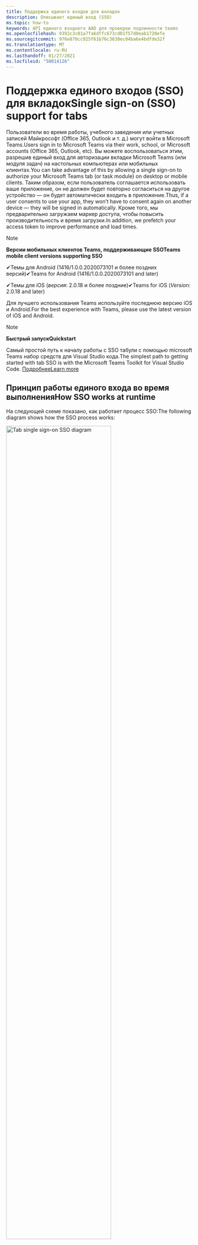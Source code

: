 ```yaml
---
title: Поддержка единого входов для вкладок
description: Описывает единый вход (SSO)
ms.topic: how-to
keywords: API единого входного AAD для проверки подлинности teams
ms.openlocfilehash: 9392c3c01a7fa6dffc673cd01f57d0eab1720efe
ms.sourcegitcommit: 976e870cc925f61b76c3830ec04ba6e4bdfde32f
ms.translationtype: MT
ms.contentlocale: ru-RU
ms.lasthandoff: 01/27/2021
ms.locfileid: "50014126"
---
```

# <a name="single-sign-on-sso-support-for-tabs"></a><span data-ttu-id="731e2-104">Поддержка единого входов (SSO) для вкладок</span><span class="sxs-lookup"><span data-stu-id="731e2-104">Single sign-on (SSO) support for tabs</span></span>

<span data-ttu-id="731e2-105">Пользователи во время работы, учебного заведения или учетных записей Майкрософт (Office 365, Outlook и т. д.) могут войти в Microsoft Teams.</span><span class="sxs-lookup"><span data-stu-id="731e2-105">Users sign in to Microsoft Teams via their work, school, or Microsoft accounts (Office 365, Outlook, etc).</span></span> <span data-ttu-id="731e2-106">Вы можете воспользоваться этим, разрешив единый вход для авторизации вкладки Microsoft Teams (или модуля задач) на настольных компьютерах или мобильных клиентах.</span><span class="sxs-lookup"><span data-stu-id="731e2-106">You can take advantage of this by allowing a single sign-on to authorize your Microsoft Teams tab (or task module) on desktop or mobile clients.</span></span> <span data-ttu-id="731e2-107">Таким образом, если пользователь соглашается использовать ваше приложение, он не должен будет повторно согласиться на другое устройство — он будет автоматически входить в приложение.</span><span class="sxs-lookup"><span data-stu-id="731e2-107">Thus, if a user consents to use your app, they won’t have to consent again on another device — they will be signed in automatically.</span></span> <span data-ttu-id="731e2-108">Кроме того, мы предварительно загружаем маркер доступа, чтобы повысить производительность и время загрузки.</span><span class="sxs-lookup"><span data-stu-id="731e2-108">In addition, we prefetch your access token to improve performance and load times.</span></span>

>[!NOTE]
> <span data-ttu-id="731e2-109">**Версии мобильных клиентов Teams, поддерживающие SSO**</span><span class="sxs-lookup"><span data-stu-id="731e2-109">**Teams mobile client versions supporting SSO**</span></span>  
>
> <span data-ttu-id="731e2-110">✔Темы для Android (1416/1.0.0.2020073101 и более поздних версий)</span><span class="sxs-lookup"><span data-stu-id="731e2-110">✔Teams for Android (1416/1.0.0.2020073101 and later)</span></span>
>
> <span data-ttu-id="731e2-111">✔Темы для iOS (_версия_: 2.0.18 и более поздние)</span><span class="sxs-lookup"><span data-stu-id="731e2-111">✔Teams for iOS (_Version_: 2.0.18 and later)</span></span>  
>
> <span data-ttu-id="731e2-112">Для лучшего использования Teams используйте последнюю версию iOS и Android.</span><span class="sxs-lookup"><span data-stu-id="731e2-112">For the best experience with Teams, please use the latest version of iOS and Android.</span></span>

>[!NOTE]
> <span data-ttu-id="731e2-113">**Быстрый запуск**</span><span class="sxs-lookup"><span data-stu-id="731e2-113">**Quickstart**</span></span>  
>
> <span data-ttu-id="731e2-114">Самый простой путь к началу работы с SSO табули с помощью microsoft Teams набор средств для Visual Studio кода.</span><span class="sxs-lookup"><span data-stu-id="731e2-114">The simplest path to getting started with tab SSO is with the Microsoft Teams Toolkit for Visual Studio Code.</span></span> [<span data-ttu-id="731e2-115">Подробнее</span><span class="sxs-lookup"><span data-stu-id="731e2-115">Learn more</span></span>](../../../toolkit/visual-studio-code-tab-sso.md)


## <a name="how-sso-works-at-runtime"></a><span data-ttu-id="731e2-116">Принцип работы единого входа во время выполнения</span><span class="sxs-lookup"><span data-stu-id="731e2-116">How SSO works at runtime</span></span>

<span data-ttu-id="731e2-117">На следующей схеме показано, как работает процесс SSO:</span><span class="sxs-lookup"><span data-stu-id="731e2-117">The following diagram shows how the SSO process works:</span></span>

<!-- markdownlint-disable MD033 -->
<img src="~/assets/images/tabs/tabs-sso-diagram.png" alt="Tab single sign-on SSO diagram" width="75%"/>

1. <span data-ttu-id="731e2-118">На вкладке выполнен вызов `getAuthToken()` JavaScript.</span><span class="sxs-lookup"><span data-stu-id="731e2-118">In the tab, a JavaScript call is made to `getAuthToken()`.</span></span> <span data-ttu-id="731e2-119">Это сообщает Teams, что необходимо получить маркер проверки подлинности для приложения вкладок.</span><span class="sxs-lookup"><span data-stu-id="731e2-119">This tells Teams to obtain an authentication token for the tab application.</span></span>
2. <span data-ttu-id="731e2-120">Если текущий пользователь впервые использовал ваше приложение табуляции, будет предложено согласиться (если требуется согласие) или обработать пошаговую проверку подлинности (например, двух-факторную проверку подлинности).</span><span class="sxs-lookup"><span data-stu-id="731e2-120">If this is the first time the current user has used your tab application, there will be a request prompt to consent (if consent is required) or to handle step-up authentication (such as two-factor authentication).</span></span>
3. <span data-ttu-id="731e2-121">Teams запрашивает маркер приложения табули из конечной точки Azure AD для текущего пользователя.</span><span class="sxs-lookup"><span data-stu-id="731e2-121">Teams requests the tab application token from the Azure AD endpoint for the current user.</span></span>
4. <span data-ttu-id="731e2-122">Azure AD отправляет маркер приложения табули в приложение Teams.</span><span class="sxs-lookup"><span data-stu-id="731e2-122">Azure AD sends the tab application token to the Teams application.</span></span>
5. <span data-ttu-id="731e2-123">Teams отправляет маркер приложения табули на вкладку как часть объекта результата, возвращенного `getAuthToken()` вызовом.</span><span class="sxs-lookup"><span data-stu-id="731e2-123">Teams sends the tab application token to the tab as part of the result object returned by the `getAuthToken()` call.</span></span>
6. <span data-ttu-id="731e2-124">Маркер будет разбор в приложении вкладок с помощью JavaScript для извлечения необходимых сведений, например адреса электронной почты пользователя.</span><span class="sxs-lookup"><span data-stu-id="731e2-124">The token will be parsed in the tab application, via JavaScript, to extract the needed information, such as the user's email address.</span></span>

> [!NOTE]
> <span data-ttu-id="731e2-125">Это допустимо только для согласия на ограниченный набор API на уровне пользователя ( электронная почта, профиль, offline_access и OpenId), а не для дополнительных областей Microsoft Graph, таких как `getAuthToken()` `User.Read` или `Mail.Read` .</span><span class="sxs-lookup"><span data-stu-id="731e2-125">The `getAuthToken()` is only valid for consenting to a limited set of user-level APIs — email, profile, offline_access and OpenId — and not for further Microsoft Graph scopes such as `User.Read` or `Mail.Read`.</span></span> <span data-ttu-id="731e2-126">Рекомендуемые обходные пути, если требуются дополнительные области Graph, см. в нашем разделе [в конце этого документа.](#apps-that-require-additional-microsoft-graph-scopes)</span><span class="sxs-lookup"><span data-stu-id="731e2-126">See our section at the end of this document for suggested workarounds if you require [additional Graph scopes](#apps-that-require-additional-microsoft-graph-scopes).</span></span>

<span data-ttu-id="731e2-127">API SSO также будет работать в [модулях](../../../task-modules-and-cards/what-are-task-modules.md) задач, встраив веб-содержимое.</span><span class="sxs-lookup"><span data-stu-id="731e2-127">The SSO API will also work in [Task Modules](../../../task-modules-and-cards/what-are-task-modules.md) that embed web content.</span></span>

## <a name="develop-an-sso-microsoft-teams-tab"></a><span data-ttu-id="731e2-128">Разработка вкладки "SSO Microsoft Teams"</span><span class="sxs-lookup"><span data-stu-id="731e2-128">Develop an SSO Microsoft Teams tab</span></span>

<span data-ttu-id="731e2-129">В этом разделе описываются задачи, связанные с созданием вкладки Teams, использующей SSO.</span><span class="sxs-lookup"><span data-stu-id="731e2-129">This section describes the tasks involved in creating a Teams tab that uses SSO.</span></span> <span data-ttu-id="731e2-130">Здесь описаны такие задачи, как язык и структура, не зависит от языка и структуры.</span><span class="sxs-lookup"><span data-stu-id="731e2-130">These tasks are described here are language- and framework-agnostic.</span></span>

### <a name="1-create-your-azure-active-directory-azure-ad-application"></a><span data-ttu-id="731e2-131">1. Создайте приложение Azure Active Directory (Azure AD)</span><span class="sxs-lookup"><span data-stu-id="731e2-131">1. Create your Azure Active Directory (Azure AD) application</span></span>

#### <a name="registering-your-application-in-theazure-ad-portal-overview"></a><span data-ttu-id="731e2-132">Общие сведения о регистрации приложения на[портале Azure AD:](https://azure.microsoft.com/features/azure-portal/)</span><span class="sxs-lookup"><span data-stu-id="731e2-132">Registering your application in the[Azure AD portal](https://azure.microsoft.com/features/azure-portal/) overview:</span></span>

1. <span data-ttu-id="731e2-133">Получите свой [ИД приложения Azure AD.](/azure/active-directory/develop/howto-create-service-principal-portal#get-values-for-signing-in)</span><span class="sxs-lookup"><span data-stu-id="731e2-133">Get your [Azure AD Application ID](/azure/active-directory/develop/howto-create-service-principal-portal#get-values-for-signing-in).</span></span>
2. <span data-ttu-id="731e2-134">Укажите разрешения, необходимые приложению для конечной точки Azure AD и,при желании, Microsoft Graph.</span><span class="sxs-lookup"><span data-stu-id="731e2-134">Specify the permissions that your application needs for the Azure AD endpoint and, optionally, Microsoft Graph.</span></span>
3. <span data-ttu-id="731e2-135">[Предоставление разрешений для](/azure/active-directory/develop/howto-create-service-principal-portal#configure-access-policies-on-resources) классических, веб-и мобильных приложений Teams.</span><span class="sxs-lookup"><span data-stu-id="731e2-135">[Grant permissions](/azure/active-directory/develop/howto-create-service-principal-portal#configure-access-policies-on-resources) for Teams desktop, web, and mobile applications.</span></span>
4. <span data-ttu-id="731e2-136">Предварительно авторизуйте Teams,  нажатием кнопки "Добавить область" и в открываемой панели введите `access_as_user` имя **области.**</span><span class="sxs-lookup"><span data-stu-id="731e2-136">Pre-authorize Teams by selecting the **Add a scope** button and in the panel that opens, enter `access_as_user` as the **Scope name**.</span></span>

> [!NOTE]
> <span data-ttu-id="731e2-137">Следует помнить о некоторых важных ограничениях.</span><span class="sxs-lookup"><span data-stu-id="731e2-137">There are some important restrictions you should be aware of:</span></span>
>
> * <span data-ttu-id="731e2-138">Мы поддерживаем только разрешения API Microsoft Graph на уровне пользователя, то есть электронную почту, профиль, offline_access, OpenId.</span><span class="sxs-lookup"><span data-stu-id="731e2-138">We only support user-level Microsoft Graph API permissions, i.e., email, profile, offline_access, OpenId.</span></span> <span data-ttu-id="731e2-139">Если вам нужен доступ к другим областьм Microsoft Graph (например, или к ним), см. рекомендуемое решение в конце `User.Read` `Mail.Read` этой документации. [](#apps-that-require-additional-microsoft-graph-scopes)</span><span class="sxs-lookup"><span data-stu-id="731e2-139">If you need access to other Microsoft Graph scopes (such as `User.Read` or `Mail.Read`), see our [recommended workaround](#apps-that-require-additional-microsoft-graph-scopes) at the end of this documentation.</span></span>
> * <span data-ttu-id="731e2-140">Важно, чтобы имя домена приложения было таким же, как и доменное имя, которое вы регистрируете для приложения Azure AD.</span><span class="sxs-lookup"><span data-stu-id="731e2-140">It's important that your application's domain name is the same as the domain name you've registering for your Azure AD application.</span></span>
> * <span data-ttu-id="731e2-141">В настоящее время мы не поддерживаем несколько доменов для каждого приложения.</span><span class="sxs-lookup"><span data-stu-id="731e2-141">We don't currently support multiple domains per app.</span></span>
> * <span data-ttu-id="731e2-142">Мы не поддерживаем приложения, которые используют домен, так как он слишком распространен и может быть `azurewebsites.net` угрозой безопасности.</span><span class="sxs-lookup"><span data-stu-id="731e2-142">We don't support applications that use the `azurewebsites.net` domain because it is too common and may be a security risk.</span></span> <span data-ttu-id="731e2-143">Однако мы активно стремимся снять это ограничение.</span><span class="sxs-lookup"><span data-stu-id="731e2-143">However, we're actively seeking to remove this restriction.</span></span>

#### <a name="registering-your-app-through-the-azure-active-directory-portal-in-depth"></a><span data-ttu-id="731e2-144">Подробно зарегистрируйте свое приложение на портале Azure Active Directory:</span><span class="sxs-lookup"><span data-stu-id="731e2-144">Registering your app through the Azure Active Directory portal in-depth:</span></span>

1. <span data-ttu-id="731e2-145">Зарегистрируйте новое приложение на [портале Регистрации приложений Azure Active Directory.](https://go.microsoft.com/fwlink/?linkid=2083908)</span><span class="sxs-lookup"><span data-stu-id="731e2-145">Register a new application in the [Azure Active Directory – App Registrations](https://go.microsoft.com/fwlink/?linkid=2083908) portal.</span></span>
2. <span data-ttu-id="731e2-146">Выберите **новую регистрацию** и *зарегистрируйте на странице приложения* следующие значения:</span><span class="sxs-lookup"><span data-stu-id="731e2-146">Select **New Registration** and on the *register an application page*, set following values:</span></span>
    * <span data-ttu-id="731e2-147">**Задайте** имя приложения.</span><span class="sxs-lookup"><span data-stu-id="731e2-147">Set **name** to your app name.</span></span>
    * <span data-ttu-id="731e2-148">Выберите **поддерживаемые типы учетных** записей (любой тип учетной записи будет работать) ¹</span><span class="sxs-lookup"><span data-stu-id="731e2-148">Choose the **supported account types** (any account type will work) ¹</span></span>
    * <span data-ttu-id="731e2-149">Оставьте поле **URI перенаправления** пустым.</span><span class="sxs-lookup"><span data-stu-id="731e2-149">Leave **Redirect URI** empty.</span></span>
    * <span data-ttu-id="731e2-150">Нажмите кнопку **Зарегистрировать**.</span><span class="sxs-lookup"><span data-stu-id="731e2-150">Choose **Register**.</span></span>
3. <span data-ttu-id="731e2-151">На странице обзора скопируйте и сохраните ИД приложения **(клиента).**</span><span class="sxs-lookup"><span data-stu-id="731e2-151">On the overview page, copy and save the **Application (client) ID**.</span></span> <span data-ttu-id="731e2-152">Оно понадобится вам позже при обновлении манифеста приложения Teams.</span><span class="sxs-lookup"><span data-stu-id="731e2-152">You’ll need it later when updating your Teams application manifest.</span></span>
4. <span data-ttu-id="731e2-153">В разделе **Управление** выберите **Предоставление API**.</span><span class="sxs-lookup"><span data-stu-id="731e2-153">Under **Manage**, select **Expose an API**.</span></span> 
5. <span data-ttu-id="731e2-154">Выберите **ссылку "Установить",** чтобы создать URI для ИД приложения в виде `api://{AppID}` .</span><span class="sxs-lookup"><span data-stu-id="731e2-154">Select the **Set** link to generate the Application ID URI in the form of `api://{AppID}`.</span></span> <span data-ttu-id="731e2-155">Вставьте полное доменное имя (с косой чертой "/" в конце) между двойной косой чертой и GUID.</span><span class="sxs-lookup"><span data-stu-id="731e2-155">Insert your fully qualified domain name (with a forward slash "/" appended to the end) between the double forward slashes and the GUID.</span></span> <span data-ttu-id="731e2-156">Весь ИД должен иметь форму: `api://fully-qualified-domain-name.com/{AppID}` 1</span><span class="sxs-lookup"><span data-stu-id="731e2-156">The entire ID should have the form of: `api://fully-qualified-domain-name.com/{AppID}` ²</span></span>
    * <span data-ttu-id="731e2-157">ex: `api://subdomain.example.com/00000000-0000-0000-0000-000000000000` .</span><span class="sxs-lookup"><span data-stu-id="731e2-157">ex: `api://subdomain.example.com/00000000-0000-0000-0000-000000000000`.</span></span>
    
    <span data-ttu-id="731e2-158">Полное доменное имя — это понятное человеку доменное имя, из которого обслуживается ваше приложение.</span><span class="sxs-lookup"><span data-stu-id="731e2-158">The fully qualified domain name is the human readable domain name from which your app is served.</span></span> <span data-ttu-id="731e2-159">Если вы используете службу туннелинга, например ngrok, вам потребуется обновлять это значение при изменениях поддомена ngrok.</span><span class="sxs-lookup"><span data-stu-id="731e2-159">If you are using a tunneling service such as ngrok, you will need to update     this value whenever your ngrok subdomain changes.</span></span> 
6. <span data-ttu-id="731e2-160">Нажмите кнопку **Добавить область**.</span><span class="sxs-lookup"><span data-stu-id="731e2-160">Select the **Add a scope** button.</span></span> <span data-ttu-id="731e2-161">В открывшейся панели введите `access_as_user` в качестве параметра **Имя области**.</span><span class="sxs-lookup"><span data-stu-id="731e2-161">In the panel that opens, enter `access_as_user` as the **Scope name**.</span></span>
7. <span data-ttu-id="731e2-162">Установить, **кто может согласиться?**`Admins and users`</span><span class="sxs-lookup"><span data-stu-id="731e2-162">Set **Who can consent?** to `Admins and users`</span></span>
8. <span data-ttu-id="731e2-163">Заполните поля для настройки запроса согласия администратора и пользователя значениями, подходящими для `access_as_user` области:</span><span class="sxs-lookup"><span data-stu-id="731e2-163">Fill in the fields for configuring the admin and user consent prompts with values that are appropriate for the `access_as_user` scope:</span></span>
    * <span data-ttu-id="731e2-164">**Заголовок согласия администратора:** Teams может получить доступ к профилю пользователя.</span><span class="sxs-lookup"><span data-stu-id="731e2-164">**Admin consent title:** Teams can access the user’s profile.</span></span>
    * <span data-ttu-id="731e2-165">**Описание согласия администратора:** позволяет Teams вызывать веб-API приложения в качестве текущего пользователя.</span><span class="sxs-lookup"><span data-stu-id="731e2-165">**Admin consent description**: Allows Teams to call the app’s web APIs as the current user.</span></span>
    * <span data-ttu-id="731e2-166">**Название согласия пользователя:** Teams может получать доступ к профилю пользователя и делать запросы от имени пользователя.</span><span class="sxs-lookup"><span data-stu-id="731e2-166">**User consent title**: Teams can access the user profile and make requests on the user's behalf.</span></span>
    * <span data-ttu-id="731e2-167">**Описание согласия пользователя:** В teams можно вызывать API этого приложения с правами пользователя.</span><span class="sxs-lookup"><span data-stu-id="731e2-167">**User consent description:** Enable Teams to call this app’s APIs with the same rights as the user.</span></span>
9. <span data-ttu-id="731e2-168">**Убедитесь, что** установлено состояние **"Включено"**</span><span class="sxs-lookup"><span data-stu-id="731e2-168">Ensure that **State** is set to **Enabled**</span></span>
10. <span data-ttu-id="731e2-169">Выберите **кнопку "Добавить область"** для сохранения</span><span class="sxs-lookup"><span data-stu-id="731e2-169">Select the **Add scope** button to save</span></span> 
    * <span data-ttu-id="731e2-170">Доменная часть  имени области, отображаемая сразу под текстовым полем, должна автоматически соответствовать **URI** ИД приложения, заданного на предыдущем шаге, и в конце: `/access_as_user`</span><span class="sxs-lookup"><span data-stu-id="731e2-170">The domain part of the **Scope name** displayed just below the text field should automatically match the **Application ID** URI set in the previous step, with `/access_as_user` appended to the end:</span></span>
        * `api://subdomain.example.com/00000000-0000-0000-0000-000000000000/access_as_user`
11. <span data-ttu-id="731e2-171">В разделе **"Авторизованные** клиентские приложения" определите приложения, которые необходимо авторизировать для веб-приложения приложения.</span><span class="sxs-lookup"><span data-stu-id="731e2-171">In the **Authorized client applications** section, identify the applications that you want to authorize for your app’s web application.</span></span> <span data-ttu-id="731e2-172">Выберите *"Добавить клиентские приложения".*</span><span class="sxs-lookup"><span data-stu-id="731e2-172">Select *Add a client application*.</span></span> <span data-ttu-id="731e2-173">Введите каждый из следующих ИД клиента и выберите авторизованную область, созданную на предыдущем шаге:</span><span class="sxs-lookup"><span data-stu-id="731e2-173">Enter each of the following client IDs and select the authorized scope you created in the previous step:</span></span>
    * <span data-ttu-id="731e2-174">`1fec8e78-bce4-4aaf-ab1b-5451cc387264` (Мобильное или настольное приложение Teams)</span><span class="sxs-lookup"><span data-stu-id="731e2-174">`1fec8e78-bce4-4aaf-ab1b-5451cc387264` (Teams mobile/desktop application)</span></span>
    * <span data-ttu-id="731e2-175">`5e3ce6c0-2b1f-4285-8d4b-75ee78787346` (Веб-приложение Teams)</span><span class="sxs-lookup"><span data-stu-id="731e2-175">`5e3ce6c0-2b1f-4285-8d4b-75ee78787346` (Teams web application)</span></span>
12. <span data-ttu-id="731e2-176">Перейдите **к разрешениям API.**</span><span class="sxs-lookup"><span data-stu-id="731e2-176">Navigate to **API Permissions**.</span></span> <span data-ttu-id="731e2-177">Выберите *"Добавить разрешения microsoft*  >  *Graph*  >  *Delegated permissions",* а затем добавьте следующие разрешения из API Microsoft Graph:</span><span class="sxs-lookup"><span data-stu-id="731e2-177">Select *Add a permission* > *Microsoft Graph* > *Delegated permissions*, then add the following permissions from Microsoft Graph API:</span></span>
    * <span data-ttu-id="731e2-178">User.Read (включен по умолчанию)</span><span class="sxs-lookup"><span data-stu-id="731e2-178">User.Read (enabled by default)</span></span>
    * <span data-ttu-id="731e2-179">email</span><span class="sxs-lookup"><span data-stu-id="731e2-179">email</span></span>
    * <span data-ttu-id="731e2-180">offline_access</span><span class="sxs-lookup"><span data-stu-id="731e2-180">offline_access</span></span>
    * <span data-ttu-id="731e2-181">OpenId</span><span class="sxs-lookup"><span data-stu-id="731e2-181">OpenId</span></span>
    * <span data-ttu-id="731e2-182">profile</span><span class="sxs-lookup"><span data-stu-id="731e2-182">profile</span></span>

13. <span data-ttu-id="731e2-183">Переход к **проверке подлинности**</span><span class="sxs-lookup"><span data-stu-id="731e2-183">Navigate to **Authentication**</span></span>

    <span data-ttu-id="731e2-184">Если приложению не предоставлено согласие ИТ-администратора, пользователям придется предоставить согласие при первом использовании приложения.</span><span class="sxs-lookup"><span data-stu-id="731e2-184">If an app hasn't been granted IT admin consent, users will have to provide consent the first time they use an app.</span></span>

    <span data-ttu-id="731e2-185">За установите URI перенаправления:</span><span class="sxs-lookup"><span data-stu-id="731e2-185">Set a redirect URI:</span></span>
    * <span data-ttu-id="731e2-186">Выберите **"Добавить платформу".**</span><span class="sxs-lookup"><span data-stu-id="731e2-186">Select **Add a platform**.</span></span>
    * <span data-ttu-id="731e2-187">Выберите **"Интернет"**.</span><span class="sxs-lookup"><span data-stu-id="731e2-187">Select **web**.</span></span>
    * <span data-ttu-id="731e2-188">Введите **URI перенаправления** для вашего приложения.</span><span class="sxs-lookup"><span data-stu-id="731e2-188">Enter the **redirect URI** for your app.</span></span> <span data-ttu-id="731e2-189">На этой странице успешный неявный поток предоставления перенаправляет пользователя.</span><span class="sxs-lookup"><span data-stu-id="731e2-189">This will be the page where a successful implicit grant flow will redirect the user.</span></span> <span data-ttu-id="731e2-190">Это будет то же полное доменное имя, которое вы ввели на шаге 5, за которым следует маршрут API, куда должен быть отправлен ответ проверки подлинности.</span><span class="sxs-lookup"><span data-stu-id="731e2-190">This will be same fully qualified domain name that you entered in step 5 followed by the API route where a authentication response should be sent.</span></span> <span data-ttu-id="731e2-191">Если вы следуете любому из примеров Teams, это будет: `https://subdomain.example.com/auth-end`</span><span class="sxs-lookup"><span data-stu-id="731e2-191">If you are following any of the Teams samples, this will be: `https://subdomain.example.com/auth-end`</span></span>

    <span data-ttu-id="731e2-192">Затем в включить неявное предоставление, проверив следующие поля:</span><span class="sxs-lookup"><span data-stu-id="731e2-192">Next, enable implicit grant by checking the following boxes:</span></span>  
    <span data-ttu-id="731e2-193">✔ ID</span><span class="sxs-lookup"><span data-stu-id="731e2-193">✔ ID Token</span></span>  
    <span data-ttu-id="731e2-194">✔ доступа</span><span class="sxs-lookup"><span data-stu-id="731e2-194">✔ Access Token</span></span>  
    
<span data-ttu-id="731e2-195">Поздравляем!</span><span class="sxs-lookup"><span data-stu-id="731e2-195">Congratulations!</span></span> <span data-ttu-id="731e2-196">Вы выполнили необходимые условия для регистрации приложения, чтобы продолжить работу с приложением с SSO-приложением tab.</span><span class="sxs-lookup"><span data-stu-id="731e2-196">You have completed the app registration prerequisites to proceed with your tab SSO app.</span></span>     

> [!NOTE]
>
> * <span data-ttu-id="731e2-197">¹ Если ваше приложение Azure AD  зарегистрировано в том же клиенте, где вы делаете запрос на проверку подлинности в Teams, пользователю не будет предложено дать согласие и ему сразу будет предоставлен маркер доступа.</span><span class="sxs-lookup"><span data-stu-id="731e2-197">¹ If your Azure AD app is registered in the _same_ tenant where you're making an authentication request in Teams, the user won't be asked to consent and will be granted an access token right away.</span></span> <span data-ttu-id="731e2-198">Пользователям необходимо согласиться на эти разрешения, только если приложение Azure AD зарегистрировано в другом клиенте.</span><span class="sxs-lookup"><span data-stu-id="731e2-198">Users only need to consent to these permissions if the Azure AD app is registered in a different tenant.</span></span>
> * <span data-ttu-id="731e2-199">Если вы получите сообщение об ошибке, указывав, что домен уже принадлежит вам и вы владелец, выполните процедуру на кратком примере: добавьте пользовательское имя домена в [Azure Active Directory](/azure/active-directory/fundamentals/add-custom-domain) для регистрации домена, а затем повторите шаг 5 выше.</span><span class="sxs-lookup"><span data-stu-id="731e2-199">² If you get an error stating that the domain is already owned and you are the owner, follow the procedure at [Quickstart: Add a custom domain name to Azure Active Directory](/azure/active-directory/fundamentals/add-custom-domain) to register the domain, and then repeat step 5, above.</span></span> <span data-ttu-id="731e2-200">(Эта ошибка также может возникнуть, если вы не вошел с помощью учетных данных администратора в области аренды Office 365).</span><span class="sxs-lookup"><span data-stu-id="731e2-200">(This error can also occur if you aren't signed in with Admin credentials in the Office 365 tenancy).</span></span>
> * <span data-ttu-id="731e2-201">Если вы не получаете имя upn (имя-пользователя) в возвращенном маркере доступа, вы можете добавить его как необязательное утверждение [в](https://docs.microsoft.com/azure/active-directory/develop/active-directory-optional-claims) Azure AD.</span><span class="sxs-lookup"><span data-stu-id="731e2-201">If you are not receiving the UPN (User Principal Name) in the returned access token, you can add it as an [optional claim](https://docs.microsoft.com/azure/active-directory/develop/active-directory-optional-claims) in Azure AD.</span></span>

### <a name="2-update-your-microsoft-teams-application-manifest"></a><span data-ttu-id="731e2-202">2. Обновление манифеста приложения Microsoft Teams</span><span class="sxs-lookup"><span data-stu-id="731e2-202">2. Update your Microsoft Teams application manifest</span></span>

<span data-ttu-id="731e2-203">Добавьте новые свойства в манифест Microsoft Teams:</span><span class="sxs-lookup"><span data-stu-id="731e2-203">Add new properties to your Microsoft Teams manifest:</span></span>

* <span data-ttu-id="731e2-204">**WebApplicationInfo —** родительский элемент следующих элементов:</span><span class="sxs-lookup"><span data-stu-id="731e2-204">**WebApplicationInfo** - The parent of the following elements:</span></span>

> [!div class="checklist"]
> * <span data-ttu-id="731e2-205">**id** — ИД клиента приложения.</span><span class="sxs-lookup"><span data-stu-id="731e2-205">**id** - The client ID of the application.</span></span> <span data-ttu-id="731e2-206">Это ИД приложения, полученный при регистрации приложения в Azure AD.</span><span class="sxs-lookup"><span data-stu-id="731e2-206">This is the application ID that you obtained as part of registering the application with Azure AD.</span></span>
>* <span data-ttu-id="731e2-207">**resource** — домен и поддомен приложения.</span><span class="sxs-lookup"><span data-stu-id="731e2-207">**resource** - The domain and subdomain of your application.</span></span> <span data-ttu-id="731e2-208">Это тот же URI (включая протокол), который вы зарегистрировали при создании на `api://` `scope` шаге 6 выше.</span><span class="sxs-lookup"><span data-stu-id="731e2-208">This is the same URI (including the `api://` protocol) that you registered when creating your `scope` in step 6 above.</span></span> <span data-ttu-id="731e2-209">Не следует включать путь `access_as_user` в ресурс.</span><span class="sxs-lookup"><span data-stu-id="731e2-209">You shouldn't include the `access_as_user` path in your resource.</span></span> <span data-ttu-id="731e2-210">Доменная часть этого URI должна соответствовать домену, в том числе поддоменам, используемым в URL-адресах манифеста приложения Teams.</span><span class="sxs-lookup"><span data-stu-id="731e2-210">The domain part of this URI should match the domain, including any subdomains, used in the URLs of your Teams application manifest.</span></span>

```json
"webApplicationInfo": {
  "id": "00000000-0000-0000-0000-000000000000",
  "resource": "api://subdomain.example.com/00000000-0000-0000-0000-000000000000"
}
```

> [!NOTE]
>
>* <span data-ttu-id="731e2-211">Ресурс приложения AAD обычно является корневым url-адресом сайта и appID (например, `api://subdomain.example.com/00000000-0000-0000-0000-000000000000` ).</span><span class="sxs-lookup"><span data-stu-id="731e2-211">The resource for an AAD app will usually be the root of its site URL and the appID (e.g. `api://subdomain.example.com/00000000-0000-0000-0000-000000000000`).</span></span> <span data-ttu-id="731e2-212">Мы также используем это значение, чтобы убедиться, что ваш запрос приходит из того же домена.</span><span class="sxs-lookup"><span data-stu-id="731e2-212">We also use this value to ensure your request is coming from the same domain.</span></span> <span data-ttu-id="731e2-213">Поэтому убедитесь, что вкладка использует те же домены, что `contentURL` и свойство ресурса.</span><span class="sxs-lookup"><span data-stu-id="731e2-213">Therefore, make sure that the `contentURL` for your tab uses the same domains as your resource property.</span></span>
>* <span data-ttu-id="731e2-214">Для реализации поля необходимо использовать манифест версии 1.5 или `webApplicationInfo` выше.</span><span class="sxs-lookup"><span data-stu-id="731e2-214">You need to use manifest version 1.5 or higher to implement the `webApplicationInfo` field.</span></span>

### <a name="3-get-an-authentication-token-from-your-client-side-code"></a><span data-ttu-id="731e2-215">3. Получите маркер проверки подлинности из клиентского кода</span><span class="sxs-lookup"><span data-stu-id="731e2-215">3. Get an authentication token from your client-side code</span></span>

<span data-ttu-id="731e2-216">Вот как выглядит API проверки подлинности:</span><span class="sxs-lookup"><span data-stu-id="731e2-216">Here's what the authentication API looks like:</span></span>

```javascript
var authTokenRequest = {
  successCallback: function(result) { console.log("Success: " + result); },
  failureCallback: function(error) { console.log("Failure: " + error); }
};
microsoftTeams.authentication.getAuthToken(authTokenRequest);
```

<span data-ttu-id="731e2-217">Когда вы звоните и требуется дополнительное согласие пользователя (для разрешений на уровне пользователя), пользователю будет покажите диалоговое окно с запросом на предоставление `getAuthToken` дополнительного согласия.</span><span class="sxs-lookup"><span data-stu-id="731e2-217">When you call `getAuthToken` - and additional user consent is required (for user-level permissions) - we will show a dialog to the user encouraging them to grant additional consent.</span></span> 

<span data-ttu-id="731e2-218">Получив маркер доступа в ответе на успешный вызов, вы можете декодировать маркер доступа, чтобы просмотреть утверждения, связанные с этим маркером.</span><span class="sxs-lookup"><span data-stu-id="731e2-218">Once you've received the access token in the success callback you can decode the access token to view the claims associated with that token.</span></span> <span data-ttu-id="731e2-219">(При желании вы можете вручную скопировать или вкопировать [](https://jwt.io/) маркер доступа в средство, например JWT.io для проверки его содержимого).</span><span class="sxs-lookup"><span data-stu-id="731e2-219">(Optionally, you can manually copy/paste the access token into a tool such as [JWT.io](https://jwt.io/) to inspect its contents).</span></span> <span data-ttu-id="731e2-220">Если вы не получаете имя upn (имя-пользователя) в возвращенном маркере доступа, вы можете добавить его как необязательное утверждение [в](https://docs.microsoft.com/azure/active-directory/develop/active-directory-optional-claims) Azure AD.</span><span class="sxs-lookup"><span data-stu-id="731e2-220">If you are not receiving the UPN (User Principal Name) in the returned access token, you can add it as an [optional claim](https://docs.microsoft.com/azure/active-directory/develop/active-directory-optional-claims) in Azure AD.</span></span>

<p>
    <img src="~/assets/images/tabs/tabs-sso-prompt.png" alt="Tab single sign-on SSO dialog prompt" width="75%"/>
</p>

## <a name="sample-code"></a><span data-ttu-id="731e2-221">Пример кода</span><span class="sxs-lookup"><span data-stu-id="731e2-221">Sample code</span></span>

<span data-ttu-id="731e2-222">Посетите наш пример приложения: [пример SSO MSTeams PnP](https://github.com/pnp/teams-dev-samples/tree/master/samples/tab-sso)</span><span class="sxs-lookup"><span data-stu-id="731e2-222">Visit our sample application: [MSTeams PnP SSO Sample](https://github.com/pnp/teams-dev-samples/tree/master/samples/tab-sso)</span></span>

<span data-ttu-id="731e2-223">В readME объясняется, как настроить среду разработки и как настроить приложение в Azure AD.</span><span class="sxs-lookup"><span data-stu-id="731e2-223">The README explains how to set up your development environment and how to configure your application in Azure AD.</span></span> <span data-ttu-id="731e2-224">Вы также можете найти дополнительные сведения о [](https://github.com/OfficeDev/msteams-tabs-sso-sample-nodejs#app-structure) структуре примера в разделе структуры приложения, чтобы ознакомиться с базой кода.</span><span class="sxs-lookup"><span data-stu-id="731e2-224">You can also find further information on how the sample is structured in the [app structure section](https://github.com/OfficeDev/msteams-tabs-sso-sample-nodejs#app-structure) to help familiarize yourself with the codebase.</span></span>

## <a name="known-limitations"></a><span data-ttu-id="731e2-225">Известные ограничения</span><span class="sxs-lookup"><span data-stu-id="731e2-225">Known Limitations</span></span>

### <a name="apps-that-require-additional-microsoft-graph-scopes"></a><span data-ttu-id="731e2-226">Приложения, которые требуют дополнительных областей Microsoft Graph</span><span class="sxs-lookup"><span data-stu-id="731e2-226">Apps that require additional Microsoft Graph Scopes</span></span>

<span data-ttu-id="731e2-227">Наша текущая реализация для SSO предоставляет согласие только на разрешения на уровне пользователя ( электронная почта, профиль, offline_access, OpenId), а не для других API (например, User.Read или Mail.Read).</span><span class="sxs-lookup"><span data-stu-id="731e2-227">Our current implementation for SSO only grants consent for user-level permissions — email, profile, offline_access, OpenId — not for other APIs (such as User.Read or Mail.Read).</span></span> <span data-ttu-id="731e2-228">Если вашему приложению необходимы дополнительные области Microsoft Graph, вот несколько включающих обходных пути:</span><span class="sxs-lookup"><span data-stu-id="731e2-228">If your app needs further Microsoft Graph scopes, here are some enabling workarounds:</span></span>

#### <a name="tenant-admin-consent"></a><span data-ttu-id="731e2-229">Согласие администратора клиента</span><span class="sxs-lookup"><span data-stu-id="731e2-229">Tenant Admin Consent</span></span>

<span data-ttu-id="731e2-230">Самый простой подход — получить предварительное согласие администратора клиента от имени организации.</span><span class="sxs-lookup"><span data-stu-id="731e2-230">The simplest approach is to get a tenant admin to pre-consent on behalf of the organization.</span></span> <span data-ttu-id="731e2-231">Это означает, что пользователям не придется соглашаться на использование этих областей, и вы сможете свободно обмениваться данными на стороне сервера маркеров с помощью потока "от имени" Azure [AD.](/azure/active-directory/develop/v1-oauth2-on-behalf-of-flow)</span><span class="sxs-lookup"><span data-stu-id="731e2-231">This means users won’t have to consent to these scopes and you can then be free to exchange the token server side using Azure AD’s [on-behalf-of flow](/azure/active-directory/develop/v1-oauth2-on-behalf-of-flow).</span></span> <span data-ttu-id="731e2-232">Это решение приемлемо для внутренних бизнес-приложений, но может быть недостаточно для сторонних разработчиков, которые могут не иметь возможности полагаться на утверждение администратора клиента.</span><span class="sxs-lookup"><span data-stu-id="731e2-232">This workaround is acceptable for internal line-of-business applications but may not be enough for third-party developers who may not be able to rely on tenant admin approval.</span></span>

<span data-ttu-id="731e2-233">Простой способ получения согласия от имени организации (как администратор клиента) — посетить:</span><span class="sxs-lookup"><span data-stu-id="731e2-233">A simple way of consenting on behalf of an organization (as a tenant admin) is to visit:</span></span>

* `https://login.microsoftonline.com/common/adminconsent?client_id=<AAD_App_ID>`

#### <a name="asking-for-additional-consent-using-the-auth-api"></a><span data-ttu-id="731e2-234">Запрос дополнительного согласия с помощью API проверки</span><span class="sxs-lookup"><span data-stu-id="731e2-234">Asking for additional consent using the Auth API</span></span>

<span data-ttu-id="731e2-235">Другой подход для получения дополнительных областей Microsoft Graph — представить диалоговое окно согласия с использованием существующего веб-подхода к проверке подлинности [Azure AD,](~/tabs/how-to/authentication/auth-tab-aad.md#navigate-to-the-authorization-page-from-your-popup-page) который включает создание диалоговое окно согласия Azure AD.</span><span class="sxs-lookup"><span data-stu-id="731e2-235">Another approach for getting additional Microsoft Graph scopes is to present a consent dialog using our existing [web-based Azure AD authentication approach](~/tabs/how-to/authentication/auth-tab-aad.md#navigate-to-the-authorization-page-from-your-popup-page) which involves popping up an Azure AD consent dialog.</span></span> <span data-ttu-id="731e2-236">Существуют некоторые важные дополнения:</span><span class="sxs-lookup"><span data-stu-id="731e2-236">There are some notable additions:</span></span>

1. <span data-ttu-id="731e2-237">Чтобы получить доступ к этим дополнительным API Microsoft Graph, маркер, полученный с помощью сервера, должен быть exchanged на стороне сервера с помощью потока Azure AD от `getAuthToken()` имени. [](/azure/active-directory/develop/v2-oauth2-on-behalf-of-flow)</span><span class="sxs-lookup"><span data-stu-id="731e2-237">The token retrieved using `getAuthToken()` needs to be exchanged server-side using Azure AD [on-behalf-of flow](/azure/active-directory/develop/v2-oauth2-on-behalf-of-flow) to get access to those additional Microsoft Graph APIs.</span></span>
    * <span data-ttu-id="731e2-238">Не забудьте использовать конечную точку Microsoft Graph v2 для этого exchange</span><span class="sxs-lookup"><span data-stu-id="731e2-238">Be sure to use the v2 Microsoft Graph endpoint for this exchange</span></span>
2. <span data-ttu-id="731e2-239">В случае сбой обмена данными Azure AD возвратит недопустимое исключение предоставления.</span><span class="sxs-lookup"><span data-stu-id="731e2-239">If the exchange fails, Azure AD will return an invalid grant exception.</span></span> <span data-ttu-id="731e2-240">Обычно существует одно из двух сообщений об ошибке: `invalid_grant` или `interaction_required`</span><span class="sxs-lookup"><span data-stu-id="731e2-240">There are usually one of two error messages: `invalid_grant` or `interaction_required`</span></span>
3. <span data-ttu-id="731e2-241">При сбойе обмена необходимо запросить дополнительное согласие.</span><span class="sxs-lookup"><span data-stu-id="731e2-241">When the exchange fails, then you need to ask for additional consent.</span></span> <span data-ttu-id="731e2-242">Мы рекомендуем показывать пользовательский интерфейс, запрашивая у пользователя дополнительное согласие.</span><span class="sxs-lookup"><span data-stu-id="731e2-242">We recommend showing some UI asking the user to grant additional consent.</span></span> <span data-ttu-id="731e2-243">Этот пользовательский интерфейс должен включать кнопку, которая запускает диалоговое окно согласия Azure AD с помощью нашего API проверки подлинности [Azure AD.](~/concepts/authentication/auth-silent-aad.md)</span><span class="sxs-lookup"><span data-stu-id="731e2-243">This UI should include a button that triggers an Azure AD consent dialog using our [Azure AD authentication API](~/concepts/authentication/auth-silent-aad.md).</span></span>
4. <span data-ttu-id="731e2-244">При запросе дополнительного согласия от Azure AD необходимо включить в параметр `prompt=consent` [query-string-parameter](~/tabs/how-to/authentication/auth-silent-aad.md#get-the-user-context) в Azure AD, иначе Azure AD не будет запрашивать дополнительные области.</span><span class="sxs-lookup"><span data-stu-id="731e2-244">When asking for additional consent from Azure AD, you need to include `prompt=consent` in your [query-string-parameter](~/tabs/how-to/authentication/auth-silent-aad.md#get-the-user-context) to Azure AD otherwise Azure AD will not ask for the additional scopes.</span></span>
    * <span data-ttu-id="731e2-245">Вместо: `?scope={scopes}`</span><span class="sxs-lookup"><span data-stu-id="731e2-245">Instead of: `?scope={scopes}`</span></span>
    * <span data-ttu-id="731e2-246">Используйте: `?prompt=consent&scope={scopes}`</span><span class="sxs-lookup"><span data-stu-id="731e2-246">Use this: `?prompt=consent&scope={scopes}`</span></span>
    * <span data-ttu-id="731e2-247">Убедитесь, что включены все области, которые вы запросит у пользователя `{scopes}` (например, Mail.Read или User.Read).</span><span class="sxs-lookup"><span data-stu-id="731e2-247">Be sure that `{scopes}` includes all the scopes you are prompting the user for (ex: Mail.Read or User.Read).</span></span>
5. <span data-ttu-id="731e2-248">После того как пользователь предоставил дополнительное разрешение, повторить попытку потока от имени, чтобы получить доступ к этим дополнительным API.</span><span class="sxs-lookup"><span data-stu-id="731e2-248">Once the user has granted additional permission, retry the on-behalf-of-flow to get access to these additional APIs.</span></span>

### <a name="non-azure-ad-authentication"></a><span data-ttu-id="731e2-249">Проверка подлинности, не относячная к Azure AD</span><span class="sxs-lookup"><span data-stu-id="731e2-249">Non-Azure AD Authentication</span></span>

<span data-ttu-id="731e2-250">Вышеуказанное решение проверки подлинности работает только для приложений и служб, которые поддерживают Azure AD в качестве поставщика удостоверений.</span><span class="sxs-lookup"><span data-stu-id="731e2-250">The above-described authentication solution only works for apps and services that support Azure AD as an identity provider.</span></span> <span data-ttu-id="731e2-251">Приложения, которые хотят проверить подлинность с помощью служб, не использующих Azure AD, должны продолжать использовать всплывающий поток [веб-проверки подлинности.](~/concepts/authentication.md)</span><span class="sxs-lookup"><span data-stu-id="731e2-251">Apps that want to authenticate using non-Azure AD based services need to continue using the pop-up-based [web authentication flow](~/concepts/authentication.md).</span></span>
